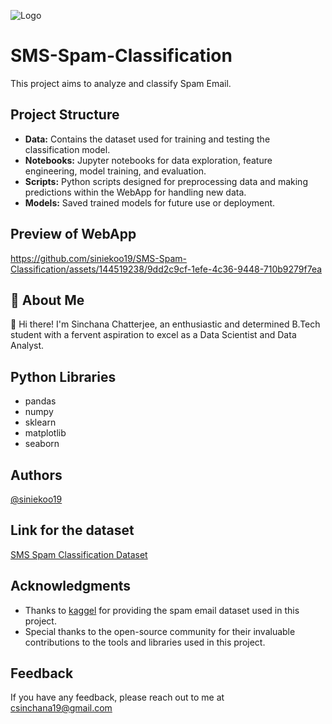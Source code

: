
![Logo](https://miro.medium.com/v2/resize:fit:828/format:webp/0*Sje7bYysYmqugcGt.jpeg)

# SMS-Spam-Classification

This project aims to analyze and classify Spam Email.

## Project Structure
- **Data:** Contains the dataset used for training and testing the classification model.
- **Notebooks:** Jupyter notebooks for data exploration, feature engineering, model training, and evaluation.
- **Scripts:** Python scripts designed for preprocessing data and making predictions within the WebApp for handling new data. 
- **Models:** Saved trained models for future use or deployment.

## Preview of WebApp
https://github.com/siniekoo19/SMS-Spam-Classification/assets/144519238/9dd2c9cf-1efe-4c36-9448-710b9279f7ea

## 🚀 About Me
👋 Hi there! I'm Sinchana Chatterjee, an enthusiastic and determined B.Tech student with a fervent aspiration to excel as a Data Scientist and Data Analyst.


## Python Libraries

- pandas
- numpy
- sklearn
- matplotlib
- seaborn


## Authors

[@siniekoo19](https://github.com/siniekoo19)


## Link for the dataset

[SMS Spam Classification Dataset](https://www.kaggle.com/datasets/uciml/sms-spam-collection-dataset)

## Acknowledgments

- Thanks to [kaggel](https://www.kaggle.com/datasets/uciml/sms-spam-collection-dataset) for providing the spam email dataset used in this project.
- Special thanks to the open-source community for their invaluable contributions to the tools and libraries used in this project.

## Feedback

If you have any feedback, please reach out to me at csinchana19@gmail.com

